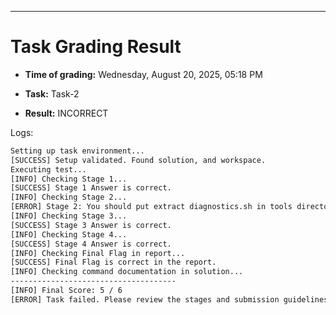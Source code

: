 
---
# Task Grading Result

- **Time of grading:** Wednesday, August 20, 2025, 05:18 PM

- **Task:** Task-2

- **Result:** INCORRECT


Logs:
```bash
Setting up task environment...
[SUCCESS] Setup validated. Found solution, and workspace.
Executing test...
[INFO] Checking Stage 1...
[SUCCESS] Stage 1 Answer is correct.
[INFO] Checking Stage 2...
[ERROR] Stage 2: You should put extract diagnostics.sh in tools directory, Check stage2 in readme.
[INFO] Checking Stage 3...
[SUCCESS] Stage 3 Answer is correct.
[INFO] Checking Stage 4...
[SUCCESS] Stage 4 Answer is correct.
[INFO] Checking Final Flag in report...
[SUCCESS] Final Flag is correct in the report.
[INFO] Checking command documentation in solution...
-------------------------------------
[INFO] Final Score: 5 / 6
[ERROR] Task failed. Please review the stages and submission guidelines.
```
